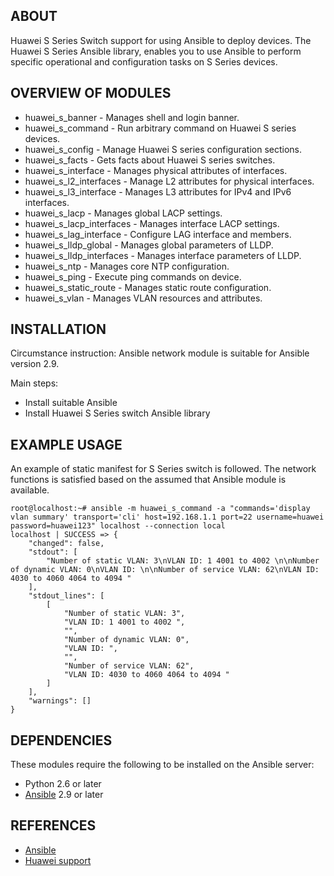 ## ABOUT

Huawei S Series Switch support for using Ansible to deploy devices. The Huawei S Series Ansible library, enables you to use Ansible to perform specific operational and configuration tasks on S Series devices.

## OVERVIEW OF MODULES

- huawei_s_banner - Manages shell and login banner.
- huawei_s_command - Run arbitrary command on Huawei S series devices.
- huawei_s_config - Manage Huawei S series configuration sections.
- huawei_s_facts - Gets facts about Huawei S series switches.
- huawei_s_interface - Manages physical attributes of interfaces.
- huawei_s_l2_interfaces - Manage L2 attributes for physical interfaces.
- huawei_s_l3_interface - Manages L3 attributes for IPv4 and IPv6 interfaces.
- huawei_s_lacp - Manages global LACP settings.
- huawei_s_lacp_interfaces - Manages interface LACP settings.
- huawei_s_lag_interface - Configure LAG interface and members.
- huawei_s_lldp_global - Manages global parameters of LLDP.
- huawei_s_lldp_interfaces - Manages interface parameters of LLDP.
- huawei_s_ntp - Manages core NTP configuration.
- huawei_s_ping - Execute ping commands on device.
- huawei_s_static_route - Manages static route configuration.
- huawei_s_vlan - Manages VLAN resources and attributes.



## INSTALLATION

Circumstance instruction:
Ansible network module is suitable for Ansible version 2.9.

Main steps:

- Install suitable Ansible
- Install Huawei S Series switch Ansible library

## EXAMPLE USAGE
An example of static manifest for S Series switch is followed. The network functions is satisfied based on the assumed that Ansible module is available.
```
root@localhost:~# ansible -m huawei_s_command -a "commands='display vlan summary' transport='cli' host=192.168.1.1 port=22 username=huawei password=huawei123" localhost --connection local
localhost | SUCCESS => {
    "changed": false, 
    "stdout": [
        "Number of static VLAN: 3\nVLAN ID: 1 4001 to 4002 \n\nNumber of dynamic VLAN: 0\nVLAN ID: \n\nNumber of service VLAN: 62\nVLAN ID: 4030 to 4060 4064 to 4094 "
    ], 
    "stdout_lines": [
        [
            "Number of static VLAN: 3", 
            "VLAN ID: 1 4001 to 4002 ", 
            "", 
            "Number of dynamic VLAN: 0", 
            "VLAN ID: ", 
            "", 
            "Number of service VLAN: 62", 
            "VLAN ID: 4030 to 4060 4064 to 4094 "
        ]
    ], 
    "warnings": []
}
```

## DEPENDENCIES

These modules require the following to be installed on the Ansible server:

* Python 2.6 or later
* [Ansible](https://github.com/ansible/ansible) 2.9 or later

## REFERENCES
* [Ansible](http://www.ansible.com)
* [Huawei support](http://e.huawei.com/en/marketing-material/onLineView?MaterialID=%7bE9BED27C-914F-456A-9FB5-ACB1ED201190%7d)

